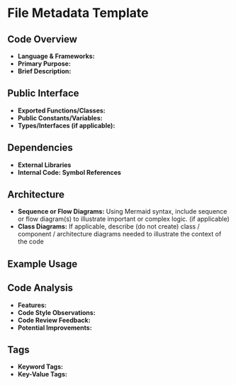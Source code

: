 # File Metadata Template

## Code Overview

- **Language & Frameworks:**
- **Primary Purpose:**
- **Brief Description:**

## Public Interface

- **Exported Functions/Classes:**
- **Public Constants/Variables:**
- **Types/Interfaces (if applicable):**

## Dependencies

- **External Libraries**
- **Internal Code: Symbol References**

## Architecture

- **Sequence or Flow Diagrams:** Using Mermaid syntax, include sequence or flow diagram(s) to illustrate important or
  complex logic. (if applicable)
- **Class Diagrams:** If applicable, describe (do not create) class / component / architecture diagrams needed to
  illustrate the context of the code

## Example Usage

## Code Analysis

- **Features:**
- **Code Style Observations:**
- **Code Review Feedback:**
- **Potential Improvements:**

## Tags

- **Keyword Tags:**
- **Key-Value Tags:**

